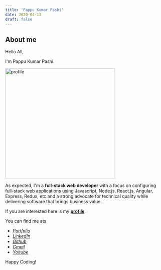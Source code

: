 ```yaml
---
title: 'Pappu Kumar Pashi'
date: 2020-04-13
draft: false
---
```



## About me

Hello All,

I'm Pappu Kumar Pashi.

<img src="https://avatars.githubusercontent.com/PappuKP" alt="profile" width="350"/>

As expected, I'm a **full-stack web developer** with a focus on configuring full-stack web applications using Javascript, Node.js, React.js, Angular, Express, Redux, etc and a strong advocate for technical quality while delivering software that brings business value.

If you are interested here is my [**profile**](https://pappukp.000webhostapp.com/Pappu_Kumar_Pashi_CV.pdf).

You can find me ats

- [_Portfolio_](http://pappukp.000webhostapp.com/)
- [_LinkedIn_](https://www.linkedin.com/in/pappu-kumar-pashi-75977a172/)
- [_Github_](https://github.com/PappuKP)
- [_Gmail_](mailto:pappuskskumar@gmail.com)
- [_Yoitube_](https://www.youtube.com/channel/UCgCNFoWWPXcoVr5xNesnVbQ)

Happy Coding!
